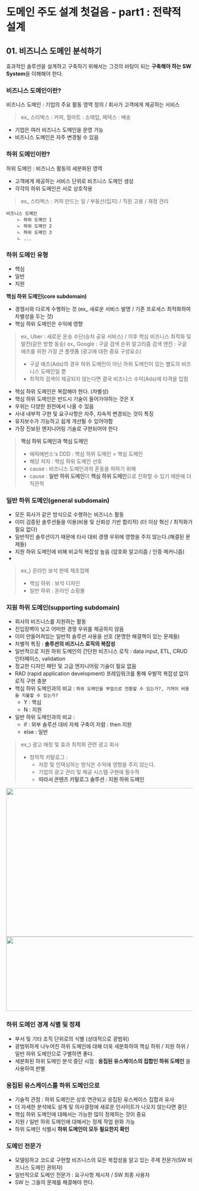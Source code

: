 # 도메인 주도 설계 첫걸음 - part1 : 전략적 설계 

## 01. 비즈니스 도메인 분석하기 

효과적인 솔루션을 설계하고 구축하기 위해서는 그것의 바탕이 되는 **구축해야 하는 SW System**을 이해해야 한다.

### 비즈니스 도메인이란?
비즈니스 도메인 : 기업의 주요 활동 영역 정의 / 회사가 고객에게 제공하는 서비스 
> ex_ 스타벅스 : 커피, 월마트 : 소매업, 페덱스 : 배송 

- 기업은 여러 비즈니스 도메인을 운영 가능 
- 비즈니스 도메인은 자주 변경될 수 있음 

### 하위 도메인이란? 
하위 도메인 : 비즈니스 활동의 세분화된 영역 
- 고객에게 제공하는 서비스 단위로 비즈니스 도메인 생성 
- 각각의 하위 도메인은 서로 상호작용 

> ex_ 스타벅스 : 커피 만드는 일 / 부동산(입지) / 직원 고용 / 재정 관리 

```
비즈니스 도메인 
    ㄴ 하위 도메인 1
    ㄴ 하위 도메인 2   
    ㄴ 하위 도메인 3
    ㄴ ...
```  
  
  
### 하위 도메인 유형 
- 핵심
- 일반
- 지원 


**핵심 하위 도메인(core subdomain)**
- 경쟁사와 다르게 수행하는 것 (ex_ 새로운 서비스 발명 / 기존 프로세스 최적화하여 차별성을 두는 것) 
- 핵심 하위 도메인은 수익에 영향 

> ex_ Uber : 새로운 운송 수단(승차 공유 서비스) / 이후 핵심 비즈니스 최적화 및 발전(같은 방향 동승) 
> ex_ Google : 구글 검색 순위 알고리즘 
> 검색 엔진 : 구글 애즈를 위한 가장 큰 플랫폼 (광고에 대한 중요 구성요소)
> - 구글 애즈(Ads)의 경우 하위 도메인이 아닌 하위 도메인이 있는 별도의 비즈니스 도메인일 뿐 
> - 최적의 검색이 제공되지 않는다면 결국 비즈니스 수익(Ads)에 타격을 입힘 

- 핵심 하위 도메인은 복잡해야 한다. (차별성) 
- 핵심 하위 도메인은 반드시 기술이 들어가야하는 것은 X 
- 우위는 다양한 원천에서 나올 수 있음 
- 사내 내부적 구현 및 요구사항은 자주, 지속적 변경되는 것이 특징 
- 유지보수가 가능하고 쉽게 개선될 수 있어야함 
- 가장 진보된 엔지니어링 기술로 구현되어야 한다 

> **핵심 하위 도메인과 핵심 도메인**
> - 에릭에반스's DDD : 핵심 하위 도메인 = 핵심 도메인 
> - 해당 저자 : 핵심 하위 도메인 선호 
> - cause : 비즈니스 도메인과의 혼동을 피하기 위해 
> - cause : **일반 하위 도메인**이 **핵심 하위 도메인**으로 진화할 수 있기 때문에 더 직관적 


### 일반 하위 도메인(general subdomain)
- 모든 회사가 같은 방식으로 수행하는 비즈니스 활동 
- 이미 검증된 솔루션들을 이용(비용 및 신뢰성 기반 합리적) (더 이상 혁신 / 최적화가 필요 없다) 
- 일반적인 솔루션이기 때문에 타사 대비 경쟁 우위에 영향을 주지 않는다.(해결된 문제들)
- 지원 하위 도메인에 비해 비교적 복잡성 높음 (암호화 알고리즘 / 인증 메커니즘) 
- 
> ex_) 온라인 보석 판매 제조업체 
> - 핵심 하위 : 보석 디자인
> - 일반 하위 : 온라인 쇼핑몰 


### 지원 하위 도메인(supporting subdomain)
- 회사의 비즈니스를 지원하는 활동 
- 진입장벽이 낮고 어떠한 경쟁 우위를 제공하지 않음
- 이미 만들어져있는 일반적 솔루션 사용을 선호 (분명한 해결책이 있는 문제들)
- 차별적 특징 : **솔루션의 비즈니스 로직의 복잡성**
- 일반적으로 지원 하위 도메인의 간단한 비즈니스 로직 : data input, ETL, CRUD 인터페이스, validation  
- 정교한 디자인 패턴 및 고급 엔지니어링 기술이 필요 없음
- RAD (rapid application development) 프레임워크를 통해 우발적 복잡성 없이 로직 구현 충분 
- 핵심 하위 도메인과의 비교 : `하위 도메인을 부업으로 전환할 수 있는가?, 기꺼이 비용을 지불할 수 있는가?` 
  - Y : 핵심
  - N : 지원 
- 일반 하위 도메인과의 비교 : 
  -  if : 외부 솔루션 대비 자체 구축이 저렴 : then 지원 
  -  else : 일반

> ex_) 광고 매칭 및 효과 최적화 관련 광고 회사 
> - 창의적 카탈로그 : 
>   - 저장 및 인덱싱하는 방식은 수익에 영향을 주지 않는다. 
>   - 기업의 광고 관리 및 제공 시스템 구현에 필수적 
>   - **따라서 콘텐츠 카탈로그 솔루션 : 지원 하위 도메인**

<p align="center">
  <img src=https://user-images.githubusercontent.com/27190617/221395210-62b69474-49b2-414b-9abd-6c85f691ccdb.jpeg width=600 height=400 />
  <img src=https://user-images.githubusercontent.com/27190617/221395537-c0dc9dd4-6594-424f-856d-c74261f0ae25.png width=600 height=200 />

</p>


### 하위 도메인 경계 식별 및 정제 
- 부서 및 기타 조직 단위로의 식별 (상대적으로 광범위)
- 광범위하게 나누어진 하위 도메인에 대해 더욱 세분화하여 핵심 하위 / 지원 하위 / 일반 하위 도메인으로 구별하면 좋다. 
- 세분화된 하위 도메인 분석 중단 시점 : **응집된 유스케이스의 집합인 하위 도메인** 을 사용하여 판별 


### 응집된 유스케이스를 하위 도메인으로 
- 기술적 관점 : 하위 도메인은 상호 연관되고 응집된 유스케이스 집합과 유사 
- 더 자세한 분석에도 설계 및 의사결정에 새로운 인사이트가 나오지 않는다면 중단 
- 핵심 하위 도메인에 대해서는 가능한 많이 정제하는 것이 중요 
- 지원 / 일반 하위 도메인에 대해서는 정제 작업 완화 가능 
- 하위 도메인 식별시 **하위 도메인이 모두 필요한지 확인**

### 도메인 전문가 
- 모델링하고 코드로 구현할 비즈니스의 모든 복잡성을 알고 있는 주제 전문가(SW 비즈니스 도메인 권위자) 
- 일반적으로 도메인 전문가 : 요구사항 제시자 / SW 최종 사용자
- SW 는 그들의 문제를 해결해야 한다. 
